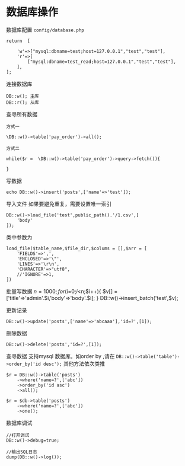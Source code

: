 数据库操作
======== 

数据库配置 `config/database.php`
	
	return  [
	
		'w'=>["mysql:dbname=test;host=127.0.0.1","test","test"],
		'r'=>[
			["mysql:dbname=test_read;host=127.0.0.1","test","test"],
		],	 
	];


连接数据库

	DB::w(); 主库
	DB::r(); 从库

查寻所有数据
	
	方式一

	\DB::w()->table('pay_order')->all(); 

	方式二

	while($r =  \DB::w()->table('pay_order')->query->fetch()){
	 
	}

写数据
	
 	echo DB::w()->insert('posts',['name'=>'test']);

导入文件 
如果要避免重复，需要设置唯一索引

	DB::w()->load_file('test',public_path().'/1.csv',[
		'body'
	]);
	
类中参数为

	load_file($table_name,$file_dir,$colums = [],$arr = [
		'FIELDS'=>',',
		'ENCLOSED'=>'\"',
		'LINES'=>'\r\n',
		'CHARACTER'=>"utf8",
		//'IGNORE'=>1,
	])

批量写数据
	$n = 1000;
	for($i=0;$i<$n;$i++){
		$v[] = ['title'=>'admin'.$i,'body'=>'body'.$i];
	}
	DB::w()->insert_batch('test',$v);

更新记录
 	
 	DB::w()->update('posts',['name'=>'abcaaa'],'id=?',[1]);

删除数据
	
 	DB::w()->delete('posts','id=?',[1]);


查寻数据
支持mysql 数据库。如order by ,请在 `DB::w()->table('table')->order_by('id desc');`
其他方法依次类推
	
	$r = DB::w()->table('posts')
		->where('name=?',['abc']) 
		->order_by('id asc')
		->all(); 
		
	$r = $db->table('posts')
		->where('name=?',['abc'])  
		->one();  

数据库调试
	
	//打开调试
	DB::w()->debug=true;
	
	//输出SQL日志
	dump(DB::w()->log());

 